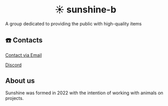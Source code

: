 <h1 align="center" style="margin-top: 0px;">
☀️ sunshine-b</h1>

A group dedicated to providing the public with high-quality items



## ☎️ Contacts
[Contact via Email](mailto:sayhellto@snsh.ml)

[Discord](https://snsh.ml/discord)




## About us

Sunshine was formed in 2022 with the intention of working with animals on projects.
